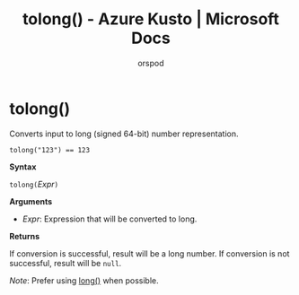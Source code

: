 ﻿---
title: tolong() - Azure Kusto | Microsoft Docs
description: This article describes tolong() in Azure Kusto.
author: orspod
ms.author: v-orspod
ms.reviewer: mblythe
ms.service: kusto
ms.topic: reference
ms.date: 09/24/2018
---
# tolong()

Converts input to long (signed 64-bit) number representation.

    tolong("123") == 123

**Syntax**

`tolong(`*Expr*`)`

**Arguments**

* *Expr*: Expression that will be converted to long. 

**Returns**

If conversion is successful, result will be a long number.
If conversion is not successful, result will be `null`.
 
*Note*: Prefer using [long()](./scalar-data-types/long.md) when possible.